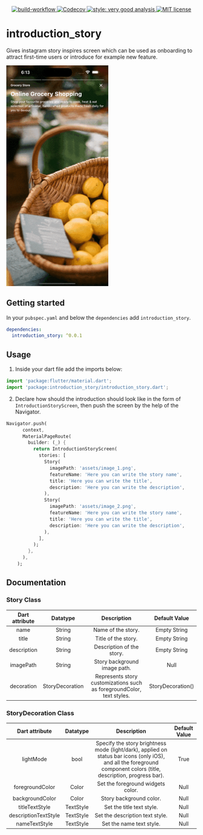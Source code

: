 
<p align="center">
  <a href="https://github.com/ehabsalah/introduction_story/actions">
    <img alt="build-workflow" src="https://github.com/ehabsalah/introduction_story/actions/workflows/build.yaml/badge.svg" />
  </a>
  <a href="https://codecov.io/gh/ehabsalah/introduction_story">
    <img alt="Codecov" src="https://codecov.io/gh/ehabsalah/introduction_story/branch/main/graph/badge.svg?token=M4M6UNCSRZ" />
  </a>
  <a href="https://pub.dev/packages/very_good_analysis">
    <img alt="style: very good analysis" src="https://img.shields.io/badge/style-very_good_analysis-B22C89.svg" />
  </a>
   <a href="http://opensource.org/licenses/MIT">
    <img alt="MIT license" src="https://img.shields.io/github/license/EhabSalah/introduction_story?style=plastic" />
  </a>
</p>

# introduction_story
Gives instagram story inspires screen which can be used as onboarding to attract first-time users or introduce for example new feature.

<img src="https://raw.githubusercontent.com/EhabSalah/introduction_story/main/screenshots/example.gif" width="270">

## Getting started

In your `pubspec.yaml` and below the `dependencies` add `introduction_story`.

```yaml
dependencies:
  introduction_story: ^0.0.1
```

## Usage
1. Inside your dart file add the imports below:
```js
import 'package:flutter/material.dart';
import 'package:introduction_story/introduction_story.dart';
``` 
2. Declare how should the introduction should look like in the form of `IntroductionStoryScreen`, then push the screen by
the help of the Navigator.

```dart
Navigator.push(
      context,
      MaterialPageRoute(
        builder: (_) {
          return IntroductionStoryScreen(
            stories: [
              Story(
                imagePath: 'assets/image_1.png',
                featureName: 'Here you can write the story name',
                title: 'Here you can write the title',
                description: 'Here you can write the description',
              ),
              Story(
                imagePath: 'assets/image_2.png',
                featureName: 'Here you can write the story name',
                title: 'Here you can write the title',
                description: 'Here you can write the description',
              ),
            ],
          );
        },
      ),
    );
```

## Documentation

### Story Class
| Dart attribute        |    Datatype     |                              Description                              |   Default Value   |
|:---------------------:|:---------------:|:---------------------------------------------------------------------:|:-----------------:|
| name            |     String      |                          Name of the story.                           |   Empty String    |
| title          |     String      |                          Title of the story.                          |         Empty String          |
| description          |     String      |                       Description of the story.                       |      Empty String             |
| imagePath          |     String      |                     Story background image path.                      |       Null        |
| decoration          | StoryDecoration | Represents story customizations such as foregroundColor, text styles. | StoryDecoration() |

### StoryDecoration Class
| Dart attribute        | Datatype  |                                                                             Description                                                                             | Default Value |
|:---------------------:|:---------:|:-------------------------------------------------------------------------------------------------------------------------------------------------------------------:|:-------------:|
| lightMode            |   bool    | Specify the story brightness mode (light/dark), applied on status bar icons (only iOS), and all the foreground component colors (title, description, progress bar). |     True      |
| foregroundColor            |   Color   |                                                                  Set the foreground widgets color.                                                                  |     Null      |
| backgroundColor          |   Color   |                                                                       Story background color.                                                                       |     Null      |
| titleTextStyle          | TextStyle |                                                                      Set the title text style.                                                                      |     Null      |
| descriptionTextStyle          | TextStyle |                                                                   Set the description text style.                                                                   |     Null      |
| nameTextStyle          | TextStyle |                                            Set the name text style.                                                                                                 |     Null      |
 